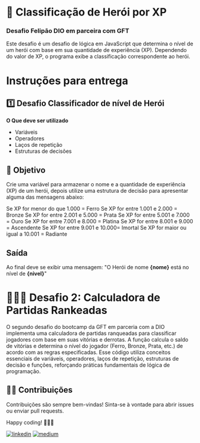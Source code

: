 # 🦸 Classificação de Herói por XP
### Desafio Felipão DIO em parceira com GFT
Este desafio é um desafio de lógica em JavaScript que determina o nível de um 
herói com base em sua quantidade de experiência (XP). Dependendo do valor de XP, o programa exibe a classificação correspondente ao herói.


# Instruções para entrega
## 1️⃣ Desafio Classificador de nível de Herói

**O Que deve ser utilizado**

- Variáveis
- Operadores
- Laços de repetição
- Estruturas de decisões

## 🎯 Objetivo

Crie uma variável para armazenar o nome e a quantidade de experiência (XP) de um herói, depois utilize uma estrutura de decisão para apresentar alguma das mensagens abaixo:

Se XP for menor do que 1.000 = Ferro
Se XP for entre 1.001 e 2.000 = Bronze
Se XP for entre 2.001 e 5.000 = Prata
Se XP for entre 5.001 e 7.000 = Ouro
Se XP for entre 7.001 e 8.000 = Platina
Se XP for entre 8.001 e 9.000 = Ascendente
Se XP for entre 9.001 e 10.000= Imortal
Se XP for maior ou igual a 10.001 = Radiante

## Saída

Ao final deve se exibir uma mensagem:
"O Herói de nome **{nome}** está no nível de **{nivel}**"


# 👩🏽‍💻 Desafio 2: Calculadora de Partidas Rankeadas

O segundo desafio do bootcamp da GFT em parceria com a DIO implementa uma calculadora de partidas ranqueadas para classificar jogadores com base em suas vitórias e derrotas. A função calcula o saldo de vitórias e determina o nível do jogador (Ferro, Bronze, Prata, etc.) de acordo com as regras especificadas. Esse código utiliza conceitos essenciais de variáveis, operadores, laços de repetição, estruturas de decisão e funções, reforçando práticas fundamentais de lógica de programação.

## 🤝🏽 Contribuições
Contribuições são sempre bem-vindas! Sinta-se à vontade para abrir issues ou enviar pull requests.

Happy coding! 👩🏽‍💻

[![linkedin](https://img.shields.io/badge/-LinkedIn-%230077B5?style=for-the-badge&logo=linkedin&logoColor=white)](https://www.linkedin.com/in/datavizwithfer/) 
[![medium](https://img.shields.io/badge/Medium-12100E?style=for-the-badge&logo=medium&logoColor=white)](https://medium.com/@DataVizWithFer)
